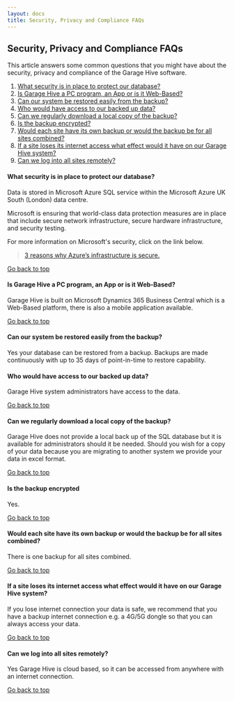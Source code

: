 ```yaml
---
layout: docs
title: Security, Privacy and Compliance FAQs
---
```


<a name="top"></a>

## Security, Privacy and Compliance FAQs
This article answers some common questions that you might have about the security, privacy and compliance of the Garage Hive software.

1. [What security is in place to protect our database&#63;](#what-security-is-in-place-to-protect-our-database)
2. [Is Garage Hive a PC program&#44; an App or is it Web&#45;Based&#63;](#is-garage-hive-a-pc-program-an-app-or-is-it-web-based)
3. [Can our system be restored easily from the backup&#63;](#can-our-system-be-restored-easily-from-the-backup)
4. [Who would have access to our backed up data&#63;](#who-would-have-access-to-our-backed-up-data)
5. [Can we regularly download a local copy of the backup&#63;](#can-we-regularly-download-a-local-copy-of-the-backup)
6. [Is the backup encrypted&#63;](#is-the-backup-encrypted)
7. [Would each site have its own backup or would the backup be for all sites combined&#63;](#would-each-site-have-its-own-backup-or-would-the-backup-be-for-all-sites-combined)
8. [If a site loses its internet access what effect would it have on our Garage Hive system&#63;](#if-a-site-loses-its-internet-access-what-effect-would-it-have-on-our-garage-hive-system)
9. [Can we log into all sites remotely&#63;](#can-we-log-into-all-sites-remotely)


#### What security is in place to protect our database?
Data is stored in Microsoft Azure SQL service within the Microsoft Azure UK South (London) data centre.

Microsoft is ensuring that world-class data protection measures are in place that include secure network infrastructure, secure hardware infrastructure, and security testing.

For more information on Microsoft's security, click on the link below.

> [3 reasons why Azure’s infrastructure is secure.](https://azure.microsoft.com/en-us/blog/3-reasons-why-azure-s-infrastructure-is-secure/)

[Go back to top](#top)

#### Is Garage Hive a PC program, an App or is it Web-Based?
Garage Hive is built on Microsoft Dynamics 365 Business Central which is a Web-Based platform, there is also a mobile application available.

[Go back to top](#top)

#### Can our system be restored easily from the backup? 
Yes your database can be restored from a backup. Backups are made continuously with up to 35 days of point-in-time to restore capability.

#### Who would have access to our backed up data?
Garage Hive system administrators have access to the data.

[Go back to top](#top)

#### Can we regularly download a local copy of the backup?
Garage Hive does not provide a local back up of the SQL database but it is available for administrators should it be needed.
Should you wish for a copy of your data because you are migrating to another system we provide your data in excel format.

[Go back to top](#top)

#### Is the backup encrypted
Yes.

[Go back to top](#top)

#### Would each site have its own backup or would the backup be for all sites combined?
There is one backup for all sites combined.

[Go back to top](#top)

#### If a site loses its internet access what effect would it have on our Garage Hive system?
If you lose internet connection your data is safe, we recommend that you have a backup internet connection e.g. a 4G/5G dongle so that you can always access your data.

[Go back to top](#top)

#### Can we log into all sites remotely?
Yes Garage Hive is cloud based, so it can be accessed from anywhere with an internet connection.


[Go back to top](#top)